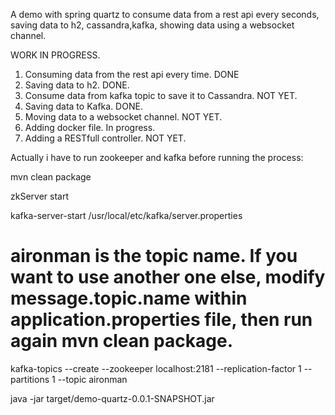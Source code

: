 A demo with spring quartz to consume data from a rest api every seconds, saving data to h2, cassandra,kafka, showing data using a websocket channel. 

WORK IN PROGRESS.

1. Consuming data from the rest api every time. DONE
2. Saving data to h2. DONE.
3. Consume data from kafka topic to save it to Cassandra. NOT YET.
4. Saving data to Kafka. DONE.
5. Moving data to a websocket channel. NOT YET.
6. Adding docker file. In progress.
7. Adding a RESTfull controller. NOT YET. 


Actually i have to run zookeeper and kafka before running the process:

mvn clean package

zkServer start

kafka-server-start /usr/local/etc/kafka/server.properties

# aironman is the topic name. If you want to use another one else, modify message.topic.name within application.properties file, then run again mvn clean package.

kafka-topics --create --zookeeper localhost:2181 --replication-factor 1 --partitions 1 --topic aironman

java -jar target/demo-quartz-0.0.1-SNAPSHOT.jar
